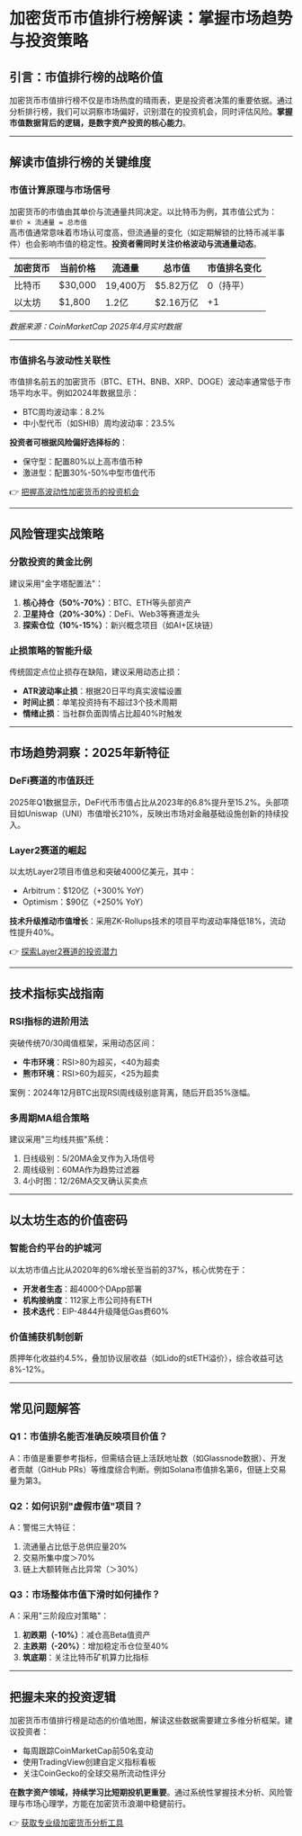 # 加密货币市值排行榜解读：掌握市场趋势与投资策略

## 引言：市值排行榜的战略价值

加密货币市值排行榜不仅是市场热度的晴雨表，更是投资者决策的重要依据。通过分析排行榜，我们可以洞察市场偏好，识别潜在的投资机会，同时评估风险。**掌握市值数据背后的逻辑，是数字资产投资的核心能力**。

---

## 解读市值排行榜的关键维度

### 市值计算原理与市场信号
加密货币的市值由其单价与流通量共同决定。以比特币为例，其市值公式为：  
`单价 × 流通量 = 总市值`  
高市值通常意味着市场认可度高，但流通量的变化（如定期解锁的比特币减半事件）也会影响市值的稳定性。**投资者需同时关注价格波动与流通量动态**。

| 加密货币 | 当前价格 | 流通量 | 总市值 | 市值排名变化 |
|----------|----------|--------|--------|--------------|
| 比特币   | $30,000  | 19,400万 | $5.82万亿 | 0（持平） |
| 以太坊   | $1,800   | 1.2亿   | $2.16万亿 | +1       |

*数据来源：CoinMarketCap 2025年4月实时数据*

---

### 市值排名与波动性关联性
市值排名前五的加密货币（BTC、ETH、BNB、XRP、DOGE）波动率通常低于市场平均水平。例如2024年数据显示：
- BTC周均波动率：8.2%
- 中小型代币（如SHIB）周均波动率：23.5%

**投资者可根据风险偏好选择标的**：
- 保守型：配置80%以上高市值币种
- 激进型：配置30%-50%中型市值代币

👉 [把握高波动性加密货币的投资机会](https://bit.ly/okx_welcome)

---

## 风险管理实战策略

### 分散投资的黄金比例
建议采用"金字塔配置法"：
1. **核心持仓（50%-70%）**：BTC、ETH等头部资产
2. **卫星持仓（20%-30%）**：DeFi、Web3等赛道龙头
3. **探索仓位（10%-15%）**：新兴概念项目（如AI+区块链）

### 止损策略的智能升级
传统固定点位止损存在缺陷，建议采用动态止损：
- **ATR波动率止损**：根据20日平均真实波幅设置
- **时间止损**：单笔投资持有不超过3个技术周期
- **情绪止损**：当社群负面舆情占比超40%时触发

---

## 市场趋势洞察：2025年新特征

### DeFi赛道的市值跃迁
2025年Q1数据显示，DeFi代币市值占比从2023年的6.8%提升至15.2%。头部项目如Uniswap（UNI）市值增长210%，反映出市场对金融基础设施创新的持续投入。

### Layer2赛道的崛起
以太坊Layer2项目市值总和突破4000亿美元，其中：
- Arbitrum：$120亿（+300% YoY）
- Optimism：$90亿（+250% YoY）

**技术升级推动市值增长**：采用ZK-Rollups技术的项目平均波动率降低18%，流动性提升40%。

👉 [探索Layer2赛道的投资潜力](https://bit.ly/okx_welcome)

---

## 技术指标实战指南

### RSI指标的进阶用法
突破传统70/30阈值框架，采用动态区间：
- **牛市环境**：RSI>80为超买，<40为超卖
- **熊市环境**：RSI>60为超买，<25为超卖

案例：2024年12月BTC出现RSI周线级别底背离，随后开启35%涨幅。

### 多周期MA组合策略
建议采用"三均线共振"系统：
1. 日线级别：5/20MA金叉作为入场信号
2. 周线级别：60MA作为趋势过滤器
3. 4小时图：12/26MA交叉确认买卖点

---

## 以太坊生态的价值密码

### 智能合约平台的护城河
以太坊市值占比从2020年的6%增长至当前的37%，核心优势在于：
- **开发者生态**：超4000个DApp部署
- **机构接纳度**：112家上市公司持有ETH
- **技术迭代**：EIP-4844升级降低Gas费60%

### 价值捕获机制创新
质押年化收益约4.5%，叠加协议层收益（如Lido的stETH溢价），综合收益可达8%-12%。

---

## 常见问题解答

### Q1：市值排名能否准确反映项目价值？
A：市值是重要参考指标，但需结合链上活跃地址数（如Glassnode数据）、开发者贡献（GitHub PRs）等维度综合判断。例如Solana市值排名第6，但链上交易量为第3。

### Q2：如何识别"虚假市值"项目？
A：警惕三大特征：
1. 流通量占比低于总供应量20%
2. 交易所集中度＞70%
3. 链上大额转账占比异常（＞30%）

### Q3：市场整体市值下滑时如何操作？
A：采用"三阶段应对策略"：
1. **初跌期（-10%）**：减仓高Beta值资产
2. **主跌期（-20%）**：增加稳定币仓位至40%
3. **筑底期**：关注比特币矿机算力比指标

---

## 把握未来的投资逻辑

加密货币市值排行榜是动态的价值地图，解读这些数据需要建立多维分析框架。建议投资者：
- 每周跟踪CoinMarketCap前50名变动
- 使用TradingView创建自定义指标看板
- 关注CoinGecko的全球交易所流动性评分

**在数字资产领域，持续学习比短期投机更重要**。通过系统性掌握技术分析、风险管理与市场心理学，方能在加密货币浪潮中稳健前行。

👉 [获取专业级加密货币分析工具](https://bit.ly/okx_welcome)